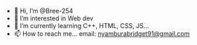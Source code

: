 - 👋 Hi, I’m @Bree-254
- 👀 I’m interested in Web dev
- 🌱 I’m currently learning C++, HTML, CSS, JS...
- 📫 How to reach me... email: nyamburabridget91@gmail.com
